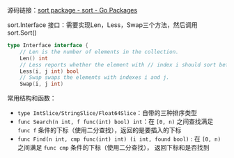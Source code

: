 源码链接：[sort package - sort - Go Packages](https://pkg.go.dev/sort)

sort.Interface 接口：需要实现Len，Less，Swap三个方法，然后调用 sort.Sort()
```go
type Interface interface { 
	// Len is the number of elements in the collection. 
	Len() int 
	// Less reports whether the element with // index i should sort before the element with index j. 
	Less(i, j int) bool 
	// Swap swaps the elements with indexes i and j.
	Swap(i, j int) 
```

常用结构和函数：
- `type IntSlice/StringSlice/Float64Slice`：自带的三种排序类型
- `func Search(n int, f func(int) bool) int`：在 `[0, n)` 之间查找满足 `func f` 条件的下标（使用二分查找），返回的是要插入的下标
- `func Find(n int, cmp func(int) int) (i int, found bool)` : 在 `[0, n)` 之间满足 `func cmp` 条件的下标（使用二分查找）， 返回下标和是否找到